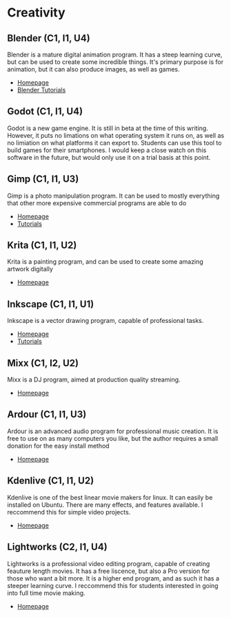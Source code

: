 # Creativity

## Blender (C1, I1, U4)

Blender is a mature digital animation program. It has a steep learning curve, but can be used to create some incredible things. It's primary purpose is for animation, but it can also produce images, as well as games.

* [Homepage](http://www.blender.org/)
* [Blender Tutorials](http://www.blenderguru.com/)

## Godot (C1, I1, U4)

Godot is a new game engine. It is still in beta at the time of this writing. However, it puts no limations on what operating system it runs on, as well as no limiation on what platforms it can export to. Students can use this tool to build games for their smartphones. I would keep a close watch on this software in the future, but would only use it on a trial basis at this point.

## Gimp (C1, I1, U3)

Gimp is a photo manipulation program. It can be used to mostly everything that other more expensive commercial programs are able to do

* [Homepage](http://www.gimp.org/)
* [Tutorials](http://www.gimp.org/tutorials/)

## Krita (C1, I1, U2)

Krita is a painting program, and can be used to create some amazing artwork digitally

* [Homepage](https://krita.org/)

## Inkscape (C1, I1, U1)

Inkscape is a vector drawing program, capable of professional tasks.

* [Homepage](https://inkscape.org/)
* [Tutorials](https://inkscape.org/en/learn/)

## Mixx (C1, I2, U2)

Mixx is a DJ program, aimed at production quality streaming.

* [Homepage](http://www.mixxx.org/)

## Ardour (C1, I1, U3)

Ardour is an advanced audio program for professional music creation. It is free to use on as many computers you like, but the author requires a small donation for the easy install method

* [Homepage](https://ardour.org/)

## Kdenlive (C1, I1, U2)

Kdenlive is one of the best linear movie makers for linux. It can easily be installed on Ubuntu. There are many effects, and features available. I reccommend this for simple video projects.

* [Homepage](https://kdenlive.org/)

## Lightworks (C2, I1, U4)

Lightworks is a professional video editing program, capable of creating feauture length movies. It has a free liscence, but also a Pro version for those who want a bit more. It is a higher end program, and as such it has a steeper learning curve. I reccommend this for students interested in going into full time movie making.

* [Homepage](http://www.lwks.com/)


